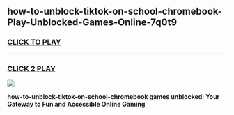 
## how-to-unblock-tiktok-on-school-chromebook-Play-Unblocked-Games-Online-7q0t9
<h3>
<a href="https://premium76.site?title=how-to-unblock-tiktok-on-school-chromebook&ref=25A">CLICK TO PLAY</a></h3>
<hr>

<h3>
<a href="https://premium76.site?title=how-to-unblock-tiktok-on-school-chromebook&ref=25A">CLICK 2 PLAY</a>
  
</h3>

<a href="https://premium76.site?title=how-to-unblock-tiktok-on-school-chromebook&ref=25A"><img src="https://clearcache.store/games.png"></a>


**how-to-unblock-tiktok-on-school-chromebook games unblocked: Your Gateway to Fun and Accessible Online Gaming**

